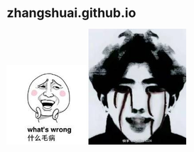 # zhangshuai.github.io

![image](https://github.com/AngelSXD/sxd_first_repository/blob/master/images/20160615165142.png)
![image](https://github.com/zhangshuai841/zhangshuai841.github.io/blob/main/images/1.png)
